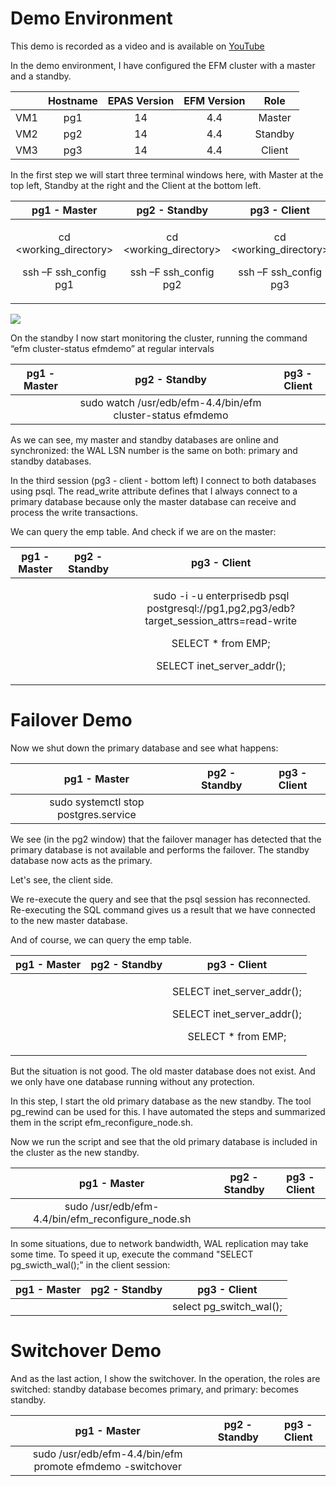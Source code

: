 ﻿# Demo Environment

This demo is recorded as a video and is available on [YouTube](https://www.youtube.com/watch?v=mWjnNM5g2YU&t=24s)

In the demo environment, I have configured the EFM cluster with a master and a standby. 



| |Hostname|EPAS Version|EFM Version|Role|
| :-: | :-: | :-: | :-: | :-: |
|VM1|pg1|14|4.4|Master|
|VM2|pg2|14|4.4|Standby|
|VM3|pg3|14|4.4|Client|


In the first step we will start three terminal windows here, with Master at the top left, Standby at the right and the Client at the bottom left.


|pg1 - Master|pg2 - Standby|pg3 - Client|
| :-: | :-: | :-: |
|<p>cd <working\_directory></p><p>ssh –F ssh\_config pg1</p>|<p>cd <working\_directory></p><p>ssh –F ssh\_config pg2</p>|<p>cd <working\_directory></p><p>ssh –F ssh\_config pg3</p>|

![](Aspose.Words.f48014b1-691b-4517-a60e-e63508d594ee.001.png)

On the standby I now start monitoring the cluster, running the command “efm cluster-status efmdemo” at regular intervals


|pg1 - Master|pg2 - Standby|pg3 - Client|
| :-: | :-: | :-: |
||sudo watch /usr/edb/efm-4.4/bin/efm cluster-status efmdemo||

As we can see, my master and standby databases are online and synchronized: the WAL LSN number is the same on both: primary and standby databases.

In the third session (pg3 - client - bottom left) I connect to both databases using psql. The read\_write attribute defines that I always connect to a primary database because only the master database can receive and process the write transactions.

We can query the emp table. And check if we are on the master:


|pg1 - Master|pg2 - Standby|pg3 - Client|
| :-: | :-: | :-: |
|||<p>sudo -i -u enterprisedb psql postgresql://pg1,pg2,pg3/edb?target\_session\_attrs=read-write</p><p></p><p>SELECT \* from EMP;</p><p>SELECT inet\_server\_addr();</p>|

# Failover Demo

Now we shut down the primary database and see what happens:


|pg1 - Master|pg2 - Standby|pg3 - Client|
| :-: | :-: | :-: |
|sudo systemctl stop postgres.service|*<EFM Cluster Monitor Session>*||

We see (in the pg2 window) that the failover manager has detected that the primary database is not available and performs the failover. The standby database now acts as the primary.

Let's see, the client side. 

We re-execute the query and see that the psql session has reconnected. Re-executing the SQL command gives us a result that we have connected to the new master database.

And of course, we can query the emp table.


|pg1 - Master|pg2 - Standby|pg3 - Client|
| :-: | :-: | :-: |
||*<EFM Cluster Monitor Session>*|<p>SELECT inet\_server\_addr();</p><p>SELECT inet\_server\_addr();</p><p>SELECT \* from EMP;</p>|

But the situation is not good. The old master database does not exist. And we only have one database running without any protection.

In this step, I start the old primary database as the new standby. The tool pg\_rewind can be used for this. I have automated the steps and summarized them in the script efm\_reconfigure\_node.sh.

Now we run the script and see that the old primary database is included in the cluster as the new standby.


|pg1 - Master|pg2 - Standby|pg3 - Client|
| :-: | :-: | :-: |
|sudo /usr/edb/efm-4.4/bin/efm\_reconfigure\_node.sh|*<EFM Cluster Monitor Session>*||

In some situations, due to network bandwidth, WAL replication may take some time. To speed it up, execute the command "SELECT pg\_swicth\_wal();" in the client session:


|pg1 - Master|pg2 - Standby|pg3 - Client|
| :-: | :-: | :-: |
||*<EFM Cluster Monitor Session>*|select pg\_switch\_wal();|

# Switchover Demo

And as the last action, I show the switchover. In the operation, the roles are switched: standby database becomes primary, and primary: becomes standby.


|pg1 - Master|pg2 - Standby|pg3 - Client|
| :-: | :-: | :-: |
|sudo /usr/edb/efm-4.4/bin/efm promote efmdemo -switchover|*<EFM Cluster Monitor Session>*||



